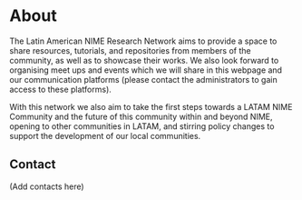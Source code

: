 # About

The Latin American NIME Research Network aims to provide a space to share resources, tutorials, and repositories from members of the community, as well as to showcase their works. We also look forward to organising meet ups and events which we will share in this webpage and our communication platforms \(please contact the administrators to gain access to these platforms\).  

With this network we also aim to take the first steps towards a LATAM NIME Community and the future of this community within and beyond NIME, opening to other communities in LATAM, and stirring policy changes to support the development of our local communities.

## Contact

\(Add contacts here\)



